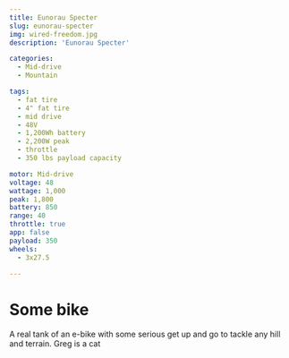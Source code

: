 ```yaml
---
title: Eunorau Specter 
slug: eunorau-specter
img: wired-freedom.jpg
description: 'Eunorau Specter'

categories: 
  - Mid-drive
  - Mountain

tags:
  - fat tire
  - 4" fat tire
  - mid drive
  - 48V
  - 1,200Wh battery
  - 2,200W peak
  - throttle
  - 350 lbs payload capacity

motor: Mid-drive
voltage: 48
wattage: 1,000
peak: 1,800
battery: 850
range: 40
throttle: true
app: false
payload: 350
wheels:
  - 3x27.5

---
```


# Some bike

A real tank of an e-bike with some serious get up and go to tackle any hill and terrain. Greg is a cat
